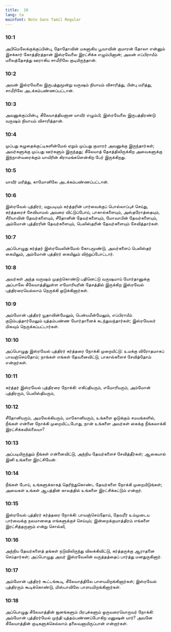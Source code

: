 ```yaml
---
title:  10
lang: ta
mainfont: Noto Sans Tamil Regular
---
```


###  10:1

அபிமெலேக்குக்குப்பின்பு, தோதோவின் மகனாகிய பூவாவின் குமாரன் தோலா என்னும் இசக்கார் கோத்திரத்தான் இஸ்ரவேலை இரட்சிக்க எழும்பினான்; அவன் எப்பிராயீம் மலைத்தேசத்து ஊராகிய சாமீரிலே குடியிருந்தான்.

###  10:2

அவன் இஸ்ரவேலை இருபத்துமூன்று வருஷம் நியாயம் விசாரித்து, பின்பு மரித்து, சாமீரிலே அடக்கம்பண்ணப்பட்டான்.

###  10:3

அவனுக்குப்பின்பு, கீலேயாத்தியனான யாவீர் எழும்பி, இஸ்ரவேலை இருபத்திரண்டு வருஷம் நியாயம் விசாரித்தான்.

###  10:4

முப்பது கழுதைக்குட்டிகளின்மேல் ஏறும் முப்பது குமாரர் அவனுக்கு இருந்தார்கள்; அவர்களுக்கு முப்பது ஊர்களும் இருந்தது; கீலேயாத் தேசத்திலிருக்கிற அவைகளுக்கு இந்நாள்வரைக்கும் யாவீரின் கிராமங்களென்கிற பேர் இருக்கிறது.

###  10:5

யாவீர் மரித்து, காமோனிலே அடக்கம்பண்ணப்பட்டான்.

###  10:6

இஸ்ரவேல் புத்திரர், மறுபடியும் கர்த்தரின் பார்வைக்குப் பொல்லாப்புச் செய்து, கர்த்தரைச் சேவியாமல் அவரை விட்டுப்போய், பாகால்களையும், அஸ்தரோத்தையும், சீரியாவின் தேவர்களையும், சீதோனின் தேவர்களையும், மோவாபின் தேவர்களையும், அம்மோன் புத்திரரின் தேவர்களையும், பெலிஸ்தரின் தேவர்களையும் சேவித்தார்கள்.

###  10:7

அப்பொழுது கர்த்தர் இஸ்ரவேலின்மேல் கோபமூண்டு, அவர்களைப் பெலிஸ்தர் கையிலும், அம்மோன் புத்திரர் கையிலும் விற்றுப்போட்டார்.

###  10:8

அவர்கள் அந்த வருஷம் முதற்கொண்டு பதினெட்டு வருஷமாய் யோர்தானுக்கு அப்பாலே கீலேயாத்திலுள்ள எமோரியரின் தேசத்தில் இருக்கிற இஸ்ரவேல் புத்திரரையெல்லாம் நெருக்கி ஒடுக்கினார்கள்.

###  10:9

அம்மோன் புத்திரர் யூதாவின்மேலும், பென்யமீன்மேலும், எப்பிராயீம் குடும்பத்தார்மேலும் யுத்தம்பண்ண யோர்தானைக் கடந்துவந்தார்கள்; இஸ்ரவேலர் மிகவும் நெருக்கப்பட்டார்கள்.

###  10:10

அப்பொழுது இஸ்ரவேல் புத்திரர் கர்த்தரை நோக்கி முறையிட்டு: உமக்கு விரோதமாகப் பாவஞ்செய்தோம்; நாங்கள் எங்கள் தேவனைவிட்டு, பாகால்களைச் சேவித்தோம் என்றார்கள்.

###  10:11

கர்த்தர் இஸ்ரவேல் புத்திரரை நோக்கி: எகிப்தியரும், எமோரியரும், அம்மோன் புத்திரரும், பெலிஸ்தியரும்,

###  10:12

சீதோனியரும், அமலேக்கியரும், மாகோனியரும், உங்களை ஒடுக்கும் சமயங்களில், நீங்கள் என்னை நோக்கி முறையிட்டபோது, நான் உங்களை அவர்கள் கைக்கு நீங்கலாக்கி இரட்சிக்கவில்லையா?

###  10:13

அப்படியிருந்தும் நீங்கள் என்னைவிட்டு, அந்நிய தேவர்களைச் சேவித்தீர்கள்; ஆகையால் இனி உங்களை இரட்சியேன்.

###  10:14

நீங்கள் போய், உங்களுக்காகத் தெரிந்துகொண்ட தேவர்களை நோக்கி முறையிடுங்கள்; அவைகள் உங்கள் ஆபத்தின் காலத்தில் உங்களை இரட்சிக்கட்டும் என்றார்.

###  10:15

இஸ்ரவேல் புத்திரர் கர்த்தரை நோக்கி: பாவஞ்செய்தோம், தேவரீர் உம்முடைய பார்வைக்கு நலமானதை எங்களுக்குச் செய்யும்; இன்றைக்குமாத்திரம் எங்களை இரட்சித்தருளும் என்று சொல்லி,

###  10:16

அந்நிய தேவர்களைத் தங்கள் நடுவிலிருந்து விலக்கிவிட்டு, கர்த்தருக்கு ஆராதனை செய்தார்கள்; அப்பொழுது அவர் இஸ்ரவேலின் வருத்தத்தைப் பார்த்து மனதுருகினார்.

###  10:17

அம்மோன் புத்திரர் கூட்டங்கூடி, கீலேயாத்திலே பாளயமிறங்கினார்கள்; இஸ்ரவேல் புத்திரரும் கூடிக்கொண்டு, மிஸ்பாவிலே பாளயமிறங்கினார்கள்.

###  10:18

அப்பொழுது கீலேயாத்தின் ஜனங்களும் பிரபுக்களும் ஒருவரையொருவர் நோக்கி: அம்மோன் புத்திரர்மேல் முந்தி யுத்தம்பண்ணப்போகிற மனுஷன் யார்? அவனே கீலேயாத்தின் குடிகளுக்கெல்லாம் தலைவனாயிருப்பான் என்றார்கள்.

